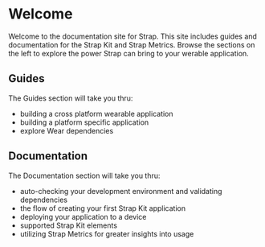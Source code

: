 # Welcome

Welcome to the documentation site for Strap.  This site includes guides and documentation for the Strap Kit and Strap Metrics.  Browse the sections on the left to explore the power Strap can bring to your werable application.

## Guides

The Guides section will take you thru:
* building a cross platform wearable application
* building a platform specific application
* explore Wear dependencies

## Documentation

The Documentation section will take you thru:
* auto-checking your development environment and validating dependencies
* the flow of creating your first Strap Kit application
* deploying your application to a device
* supported Strap Kit elements
* utilizing Strap Metrics for greater insights into usage
